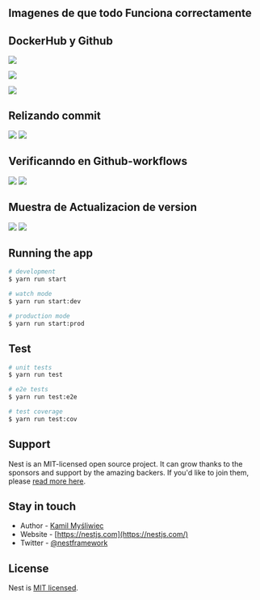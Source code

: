 ## Imagenes de que todo Funciona correctamente
## DockerHub y Github
![](/img/Github.jpeg)

![](/img/Workflows-github.jpeg)

![](/img/Dockerhub.jpeg)

## Relizando commit
![](/img/commit.jpeg)
![](/img/commit%20subido.jpeg)

## Verificanndo en Github-workflows
![](/img/workflows-ejecutandose.jpeg)
![](/img/workflows-correcto.jpeg)

## Muestra de Actualizacion de version
![](/img/Dockerhub-versionactualizada.jpeg)
![](/img/evidencia-dockerhub.png)



## Running the app
```bash
# development
$ yarn run start

# watch mode
$ yarn run start:dev

# production mode
$ yarn run start:prod
```

## Test

```bash
# unit tests
$ yarn run test

# e2e tests
$ yarn run test:e2e

# test coverage
$ yarn run test:cov
```

## Support

Nest is an MIT-licensed open source project. It can grow thanks to the sponsors and support by the amazing backers. If you'd like to join them, please [read more here](https://docs.nestjs.com/support).

## Stay in touch

- Author - [Kamil Myśliwiec](https://kamilmysliwiec.com)
- Website - [https://nestjs.com](https://nestjs.com/)
- Twitter - [@nestframework](https://twitter.com/nestframework)

## License

Nest is [MIT licensed](LICENSE).
